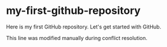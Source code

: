 # my-first-github-repository
Here is my first GitHub repository. Let's get started with GitHub.

This line was modified manually during conflict resolution.
